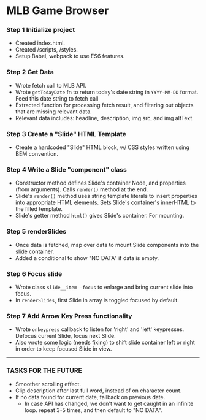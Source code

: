 # MLB Game Browser

### Step 1 Initialize project

- Created index.html.
- Created /scripts, /styles.
- Setup Babel, webpack to use ES6 features.

### Step 2 Get Data

- Wrote fetch call to MLB API.
- Wrote `getTodayDate` fn to return today's date string in `YYYY-MM-DD` format. Feed this date string to fetch call
- Extracted function for processing fetch result, and filtering out objects that are missing relevant data. 
- Relevant data includes: headline, description, img src, and img altText.

### Step 3 Create a "Slide" HTML Template

- Create a hardcoded "Slide" HTML block, w/ CSS styles written using BEM convention. 

### Step 4 Write a Slide "component" class

- Constructor method defines Slide's container Node, and properties (from arguments). Calls `render()` method at the end. 
- Slide's `render()` method uses string template literals to insert properties into appropriate HTML elements. Sets Slide's container's innerHTML to the filled template.
- Slide's getter method `html()` gives Slide's container. For mounting.

### Step 5 renderSlides
- Once data is fetched, map over data to mount Slide components into the slide container. 
- Added a conditional to show "NO DATA" if data is empty.

### Step 6 Focus slide
- Wrote class `slide__item--focus` to enlarge and bring current slide into focus. 
- In `renderSlides`, first Slide in array is toggled focused by default.

### Step 7 Add Arrow Key Press functionality
- Wrote `onkeypress` callback to listen for 'right' and 'left' keypresses. Defocus current Slide, focus next Slide.
- Also wrote some logic (needs fixing) to shift slide container left or right in order to keep focused Slide in view.

- - -

### TASKS FOR THE FUTURE

- Smoother scrolling effect.
- Clip description after last full word, instead of on character count.
- If no data found for current date, fallback on previous date.
    - In case API has changed, we don't want to get caught in an infinite loop. repeat 3-5 times, and then default to "NO DATA".
